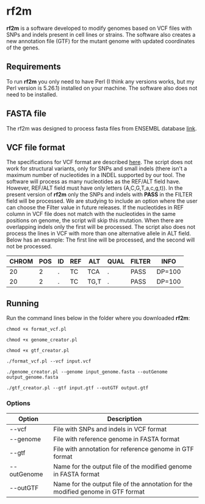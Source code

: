 # rf2m

**rf2m** is a software developed to modify genomes based on VCF files with SNPs and indels present in cell lines or strains. The software also creates a new annotation file (GTF) for the mutant genome with updated coordinates of the genes.

## Requirements

To run **rf2m** you only need to have Perl (I think any versions works, but my Perl version is 5.26.1) installed on your machine. The software also does not need to be installed.

## FASTA file

The rf2m was designed to process fasta files from ENSEMBL database [link](https://www.ensembl.org/index.html).

## VCF file format

The specifications for VCF format are described [here](https://samtools.github.io/hts-specs/VCFv4.2.pdf). The script does not work for structural variants, only for SNPs and small indels (there isn't a maximum number of nucleotides in a INDEL supported by our tool. The software will process as many nucleotides as the REF/ALT field have. However, REF/ALT field must have only letters (A,C,G,T,a,c,g,t)). In the present version of **rf2m** only the SNPs and indels with **PASS** in the FILTER field will be processed. We are studying to include an option where the user can choose the Filter value in future releases. If the nucleotides in REF column in VCF file does not match with the nucleotides in the same positions on genome, the script will skip this mutation. When there are overlapping indels only the first will be processed. The script also does not process the lines in VCF with more than one alternative allele in ALT field. Below has an example: The first line will be processed, and the second will not be processed.

|CHROM | POS | ID | REF | ALT | QUAL | FILTER | INFO |
|------|-----|----|-----|-----|------|--------|------|
|20    |2    |.   |TC   |TCA  |.     |PASS    |DP=100|
|20    |2    |.   |TC   |TG,T |.     |PASS    |DP=100|

## Running

Run the command lines below in the folder where you downloaded **rf2m**:

`chmod +x format_vcf.pl`

`chmod +x genome_creator.pl`

`chmod +x gtf_creator.pl`

`./format_vcf.pl --vcf input.vcf`

`./genome_creator.pl --genome input_genome.fasta --outGenome output_genome.fasta`

`./gtf_creator.pl --gtf input.gtf --outGTF output.gtf`

### Options
|Option      |Description                                                                       |
|------------|----------------------------------------------------------------------------------|
|--vcf       |File with SNPs and indels in VCF format                                           |
|--genome    |File with reference genome in FASTA format                                        |
|--gtf       |File with annotation for reference genome in GTF format                           |
|--outGenome |Name for the output file of the modified genome in FASTA format                   |
|--outGTF    |Name for the output file of the annotation for the modified genome in GTF format  |
